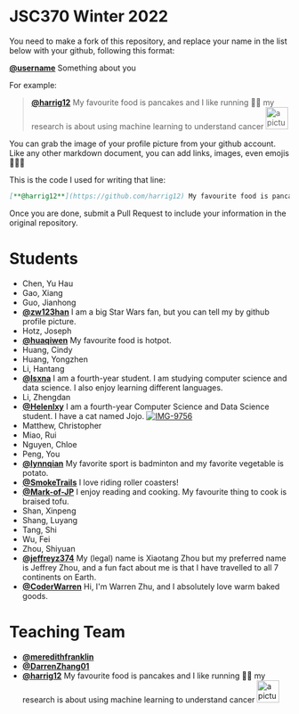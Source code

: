 # JSC370 Winter 2022

You need to make a fork of this repository, and replace your name in the list below with your github, following this format:

[**@username**]() Something about you

For example:
      
> [**@harrig12**](https://github.com/harrig12) My favourite food is pancakes and I like running 🏃‍♀️ my research is about using machine learning to understand cancer <img src="https://avatars.githubusercontent.com/u/23587234?s=400&u=ea93fb16bd1f0b9c3f1e0e420136e4a1919daff3&v=4" alt="a picture of me" width="40px"> 

You can grab the image of your profile picture from your github account. Like any other markdown document, you can add links, images, even emojis 🍋🍰🐸 

This is the code I used for writing that line:

```md
[**@harrig12**](https://github.com/harrig12) My favourite food is pancakes and I like running 🏃‍♀️ my research is about using machine learning to understand cancer <img src="https://avatars.githubusercontent.com/u/23587234?s=400&u=ea93fb16bd1f0b9c3f1e0e420136e4a1919daff3&v=4" alt="a picture of me" width="40px"> 
```

Once you are done, submit a Pull Request to include your information in the original repository.

# Students

* Chen, Yu Hau          
* Gao, Xiang            
* Guo, Jianhong         
* [**@zw123han**](https://github.com/zw123han) I am a big Star Wars fan, but you can tell my by github profile picture.            
* Hotz, Joseph          
* [**@huaqiwen**](https://github.com/huaqiwen/) My favourite food is hotpot.       
* Huang, Cindy        
* Huang, Yongzhen       
* Li, Hantang           
* [**@lsxna**](https://github.com/lsxna/) I am a fourth-year student. I am studying computer science and data science. I also enjoy learning different languages.
* Li, Zhengdan          
* [**@Helenlxy**](https://github.com/Helenlxy) I am a fourth-year Computer Science and Data Science student.  I have a cat named Jojo. <a href="https://ibb.co/6JDwmmv"><img src="https://i.ibb.co/6JDwmmv/IMG-9756.jpg" alt="IMG-9756" border="0"></a>         
* Matthew, Christopher  
* Miao, Rui             
* Nguyen, Chloe         
* Peng, You             
* [**@lynnqian**](https://github.com/lynnqian) My favorite sport is badminton and my favorite vegetable is potato.        
* [**@SmokeTrails**](https://github.com/SmokeTrails) I love riding roller coasters!          
* [**@Mark-of-JP**](https://github.com/Mark-of-JP) I enjoy reading and cooking. My favourite thing to cook is braised tofu.
* Shan, Xinpeng         
* Shang, Luyang         
* Tang, Shi             
* Wu, Fei             
* Zhou, Shiyuan         
* [**@jeffreyz374**](https://github.com/jeffreyz374) My (legal) name is Xiaotang Zhou but my preferred name is Jeffrey Zhou, and a fun fact about me is that I have travelled to all 7 continents on Earth.     
* [**@CoderWarren**](https://https//github.com/CoderWarren/) Hi, I'm Warren Zhu, and I absolutely love warm baked goods. 


# Teaching Team

* [**@meredithfranklin**](https://github.com/meredithfranklin)
* [**@DarrenZhang01**](https://github.com/@DarrenZhang01)
*  [**@harrig12**](https://github.com/harrig12) My favourite food is pancakes and I like running 🏃‍♀️ my research is about using machine learning to understand cancer <img src="https://avatars.githubusercontent.com/u/23587234?s=400&u=ea93fb16bd1f0b9c3f1e0e420136e4a1919daff3&v=4" alt="a picture of me" width="40px"> 


